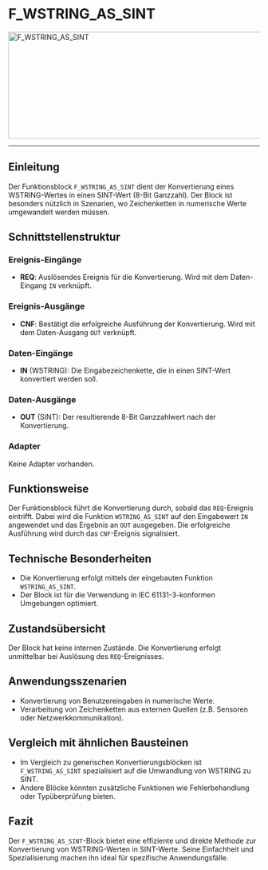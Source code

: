 # F_WSTRING_AS_SINT

<img width="1481" height="214" alt="F_WSTRING_AS_SINT" src="https://github.com/user-attachments/assets/5c42bc49-eddd-4518-b97f-197880155b0d" />

* * * * * * * * * *
## Einleitung
Der Funktionsblock `F_WSTRING_AS_SINT` dient der Konvertierung eines WSTRING-Wertes in einen SINT-Wert (8-Bit Ganzzahl). Der Block ist besonders nützlich in Szenarien, wo Zeichenketten in numerische Werte umgewandelt werden müssen.

## Schnittstellenstruktur

### **Ereignis-Eingänge**
- **REQ**: Auslösendes Ereignis für die Konvertierung. Wird mit dem Daten-Eingang `IN` verknüpft.

### **Ereignis-Ausgänge**
- **CNF**: Bestätigt die erfolgreiche Ausführung der Konvertierung. Wird mit dem Daten-Ausgang `OUT` verknüpft.

### **Daten-Eingänge**
- **IN** (WSTRING): Die Eingabezeichenkette, die in einen SINT-Wert konvertiert werden soll.

### **Daten-Ausgänge**
- **OUT** (SINT): Der resultierende 8-Bit Ganzzahlwert nach der Konvertierung.

### **Adapter**
Keine Adapter vorhanden.

## Funktionsweise
Der Funktionsblock führt die Konvertierung durch, sobald das `REQ`-Ereignis eintrifft. Dabei wird die Funktion `WSTRING_AS_SINT` auf den Eingabewert `IN` angewendet und das Ergebnis an `OUT` ausgegeben. Die erfolgreiche Ausführung wird durch das `CNF`-Ereignis signalisiert.

## Technische Besonderheiten
- Die Konvertierung erfolgt mittels der eingebauten Funktion `WSTRING_AS_SINT`.
- Der Block ist für die Verwendung in IEC 61131-3-konformen Umgebungen optimiert.

## Zustandsübersicht
Der Block hat keine internen Zustände. Die Konvertierung erfolgt unmittelbar bei Auslösung des `REQ`-Ereignisses.

## Anwendungsszenarien
- Konvertierung von Benutzereingaben in numerische Werte.
- Verarbeitung von Zeichenketten aus externen Quellen (z.B. Sensoren oder Netzwerkkommunikation).

## Vergleich mit ähnlichen Bausteinen
- Im Vergleich zu generischen Konvertierungsblöcken ist `F_WSTRING_AS_SINT` spezialisiert auf die Umwandlung von WSTRING zu SINT.
- Andere Blöcke könnten zusätzliche Funktionen wie Fehlerbehandlung oder Typüberprüfung bieten.

## Fazit
Der `F_WSTRING_AS_SINT`-Block bietet eine effiziente und direkte Methode zur Konvertierung von WSTRING-Werten in SINT-Werte. Seine Einfachheit und Spezialisierung machen ihn ideal für spezifische Anwendungsfälle.
